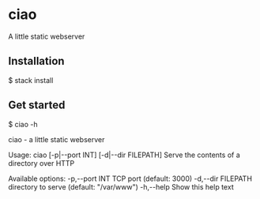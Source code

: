 # ciao

A little static webserver


## Installation

  $ stack install

## Get started

  $ ciao -h
  
  ciao - a little static webserver

  Usage: ciao [-p|--port INT] [-d|--dir FILEPATH]
  Serve the contents of a directory over HTTP

  Available options:
  -p,--port INT            TCP port (default: 3000)
  -d,--dir FILEPATH        directory to serve (default: "/var/www")
  -h,--help                Show this help text
